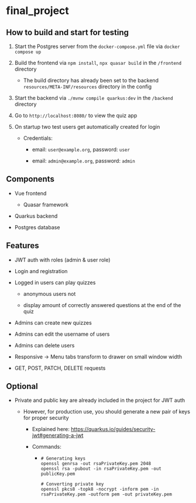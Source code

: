 # final_project

## How to build and start for testing

1. Start the Postgres server from the `docker-compose.yml` file via `docker compose up`

2. Build the frontend via `npm install`, `npx quasar build` in the `/frontend` directory

    - The build directory has already been set to the backend `resources/META-INF/resources` directory in the config
  
3. Start the backend via `./mvnw compile quarkus:dev` in the `/backend` directory

4. Go to `http://localhost:8080/` to view the quiz app

5. On startup two test users get automatically created for login

    - Credentials:
      
        - email: `user@example.org`, password: `user`

        - email: `admin@example.org`, password: `admin`

## Components

- Vue frontend

    - Quasar framework

- Quarkus backend

- Postgres database


## Features

- JWT auth with roles (admin & user role)

- Login and registration

- Logged in users can play quizzes

    - anonymous users not

    - display amount of correctly answered questions at the end of the quiz

- Admins can create new quizzes

- Admins can edit the username of users

- Admins can delete users

- Responsive -> Menu tabs transform to drawer on small window width

- GET, POST, PATCH, DELETE requests


## Optional

- Private and public key are already included in the project for JWT auth
  
    - However, for production use, you should generate a new pair of keys for proper security
      
      - Explained here: https://quarkus.io/guides/security-jwt#generating-a-jwt
      
      - Commands: 
      
        - ```
          # Generating keys
          openssl genrsa -out rsaPrivateKey.pem 2048
          openssl rsa -pubout -in rsaPrivateKey.pem -out publicKey.pem
        
          # Converting private key
          openssl pkcs8 -topk8 -nocrypt -inform pem -in rsaPrivateKey.pem -outform pem -out privateKey.pem      
          ```